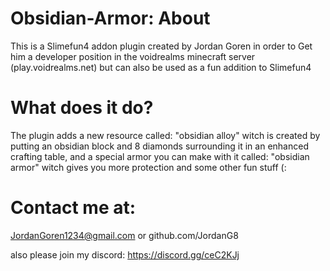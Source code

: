 # Obsidian-Armor: About
This is a Slimefun4 addon plugin created by Jordan Goren in order to Get him a developer position
in the voidrealms minecraft server (play.voidrealms.net) but can also be used as a fun addition
to Slimefun4 


# What does it do?
The plugin adds a new resource called: "obsidian alloy" witch is created by putting an obsidian block and 8 diamonds surrounding it in an enhanced crafting table, and a special armor you can make with it called: "obsidian armor" witch gives you more protection and some other fun stuff (:

# Contact me at:
JordanGoren1234@gmail.com or github.com/JordanG8


also please join my discord: https://discord.gg/ceC2KJj
